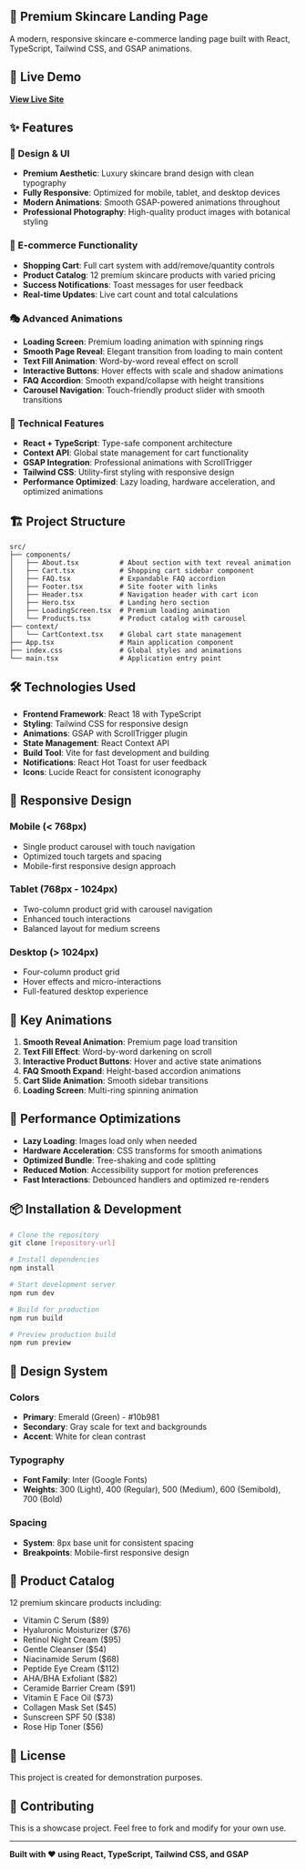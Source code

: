 ## 🌿 Premium Skincare Landing Page

A modern, responsive skincare e-commerce landing page built with React, TypeScript, Tailwind CSS, and GSAP animations.

## 🚀 Live Demo

**[View Live Site](https://deploy-url-will-be-shown-here)**

## ✨ Features

### 🎨 Design & UI
- **Premium Aesthetic**: Luxury skincare brand design with clean typography
- **Fully Responsive**: Optimized for mobile, tablet, and desktop devices
- **Modern Animations**: Smooth GSAP-powered animations throughout
- **Professional Photography**: High-quality product images with botanical styling

### 🛒 E-commerce Functionality
- **Shopping Cart**: Full cart system with add/remove/quantity controls
- **Product Catalog**: 12 premium skincare products with varied pricing
- **Success Notifications**: Toast messages for user feedback
- **Real-time Updates**: Live cart count and total calculations

### 🎭 Advanced Animations
- **Loading Screen**: Premium loading animation with spinning rings
- **Smooth Page Reveal**: Elegant transition from loading to main content
- **Text Fill Animation**: Word-by-word reveal effect on scroll
- **Interactive Buttons**: Hover effects with scale and shadow animations
- **FAQ Accordion**: Smooth expand/collapse with height transitions
- **Carousel Navigation**: Touch-friendly product slider with smooth transitions

### 🔧 Technical Features
- **React + TypeScript**: Type-safe component architecture
- **Context API**: Global state management for cart functionality
- **GSAP Integration**: Professional animations with ScrollTrigger
- **Tailwind CSS**: Utility-first styling with responsive design
- **Performance Optimized**: Lazy loading, hardware acceleration, and optimized animations

## 🏗️ Project Structure

```
src/
├── components/
│   ├── About.tsx          # About section with text reveal animation
│   ├── Cart.tsx           # Shopping cart sidebar component
│   ├── FAQ.tsx            # Expandable FAQ accordion
│   ├── Footer.tsx         # Site footer with links
│   ├── Header.tsx         # Navigation header with cart icon
│   ├── Hero.tsx           # Landing hero section
│   ├── LoadingScreen.tsx  # Premium loading animation
│   └── Products.tsx       # Product catalog with carousel
├── context/
│   └── CartContext.tsx    # Global cart state management
├── App.tsx                # Main application component
├── index.css              # Global styles and animations
└── main.tsx               # Application entry point
```

## 🛠️ Technologies Used

- **Frontend Framework**: React 18 with TypeScript
- **Styling**: Tailwind CSS for responsive design
- **Animations**: GSAP with ScrollTrigger plugin
- **State Management**: React Context API
- **Build Tool**: Vite for fast development and building
- **Notifications**: React Hot Toast for user feedback
- **Icons**: Lucide React for consistent iconography

## 📱 Responsive Design

### Mobile (< 768px)
- Single product carousel with touch navigation
- Optimized touch targets and spacing
- Mobile-first responsive design approach

### Tablet (768px - 1024px)
- Two-column product grid with carousel navigation
- Enhanced touch interactions
- Balanced layout for medium screens

### Desktop (> 1024px)
- Four-column product grid
- Hover effects and micro-interactions
- Full-featured desktop experience

## 🎯 Key Animations

1. **Smooth Reveal Animation**: Premium page load transition
2. **Text Fill Effect**: Word-by-word darkening on scroll
3. **Interactive Product Buttons**: Hover and active state animations
4. **FAQ Smooth Expand**: Height-based accordion animations
5. **Cart Slide Animation**: Smooth sidebar transitions
6. **Loading Screen**: Multi-ring spinning animation

## 🚀 Performance Optimizations

- **Lazy Loading**: Images load only when needed
- **Hardware Acceleration**: CSS transforms for smooth animations
- **Optimized Bundle**: Tree-shaking and code splitting
- **Reduced Motion**: Accessibility support for motion preferences
- **Fast Interactions**: Debounced handlers and optimized re-renders

## 📦 Installation & Development

```bash
# Clone the repository
git clone [repository-url]

# Install dependencies
npm install

# Start development server
npm run dev

# Build for production
npm run build

# Preview production build
npm run preview
```

## 🎨 Design System

### Colors
- **Primary**: Emerald (Green) - #10b981
- **Secondary**: Gray scale for text and backgrounds
- **Accent**: White for clean contrast

### Typography
- **Font Family**: Inter (Google Fonts)
- **Weights**: 300 (Light), 400 (Regular), 500 (Medium), 600 (Semibold), 700 (Bold)

### Spacing
- **System**: 8px base unit for consistent spacing
- **Breakpoints**: Mobile-first responsive design

## 🌟 Product Catalog

12 premium skincare products including:
- Vitamin C Serum ($89)
- Hyaluronic Moisturizer ($76)
- Retinol Night Cream ($95)
- Gentle Cleanser ($54)
- Niacinamide Serum ($68)
- Peptide Eye Cream ($112)
- AHA/BHA Exfoliant ($82)
- Ceramide Barrier Cream ($91)
- Vitamin E Face Oil ($73)
- Collagen Mask Set ($45)
- Sunscreen SPF 50 ($38)
- Rose Hip Toner ($56)

## 📄 License

This project is created for demonstration purposes.

## 🤝 Contributing

This is a showcase project. Feel free to fork and modify for your own use.

---

**Built with ❤️ using React, TypeScript, Tailwind CSS, and GSAP**

